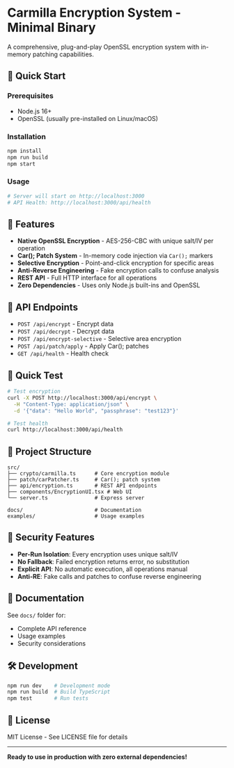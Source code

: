 # Carmilla Encryption System - Minimal Binary

A comprehensive, plug-and-play OpenSSL encryption system with in-memory patching capabilities.

## 🚀 Quick Start

### Prerequisites
- Node.js 16+ 
- OpenSSL (usually pre-installed on Linux/macOS)

### Installation
```bash
npm install
npm run build
npm start
```

### Usage
```bash
# Server will start on http://localhost:3000
# API Health: http://localhost:3000/api/health
```

## 🔧 Features

- **Native OpenSSL Encryption** - AES-256-CBC with unique salt/IV per operation
- **Car(); Patch System** - In-memory code injection via `Car();` markers
- **Selective Encryption** - Point-and-click encryption for specific areas
- **Anti-Reverse Engineering** - Fake encryption calls to confuse analysis
- **REST API** - Full HTTP interface for all operations
- **Zero Dependencies** - Uses only Node.js built-ins and OpenSSL

## 📡 API Endpoints

- `POST /api/encrypt` - Encrypt data
- `POST /api/decrypt` - Decrypt data
- `POST /api/encrypt-selective` - Selective area encryption
- `POST /api/patch/apply` - Apply Car(); patches
- `GET /api/health` - Health check

## 🧪 Quick Test

```bash
# Test encryption
curl -X POST http://localhost:3000/api/encrypt \
  -H "Content-Type: application/json" \
  -d '{"data": "Hello World", "passphrase": "test123"}'

# Test health
curl http://localhost:3000/api/health
```

## 📁 Project Structure

```
src/
├── crypto/carmilla.ts      # Core encryption module
├── patch/carPatcher.ts     # Car(); patch system
├── api/encryption.ts       # REST API endpoints
├── components/EncryptionUI.tsx # Web UI
└── server.ts               # Express server

docs/                       # Documentation
examples/                   # Usage examples
```

## 🔐 Security Features

- **Per-Run Isolation**: Every encryption uses unique salt/IV
- **No Fallback**: Failed encryption returns error, no substitution
- **Explicit API**: No automatic execution, all operations manual
- **Anti-RE**: Fake calls and patches to confuse reverse engineering

## 📖 Documentation

See `docs/` folder for:
- Complete API reference
- Usage examples
- Security considerations

## 🛠️ Development

```bash
npm run dev    # Development mode
npm run build  # Build TypeScript
npm test       # Run tests
```

## 📄 License

MIT License - See LICENSE file for details

---

**Ready to use in production with zero external dependencies!**